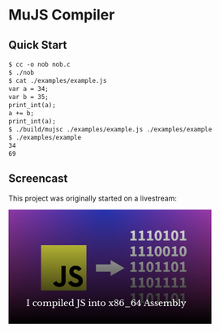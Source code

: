 # MuJS Compiler

## Quick Start

```console
$ cc -o nob nob.c
$ ./nob
$ cat ./examples/example.js
var a = 34;
var b = 35;
print_int(a);
a += b;
print_int(a);
$ ./build/mujsc ./examples/example.js ./examples/example
$ ./examples/example
34
69
```

## Screencast

This project was originally started on a livestream:

[![thumbnail](./thumbnail.png)](https://www.youtube.com/watch?v=7uVhfiwcWZ8)
